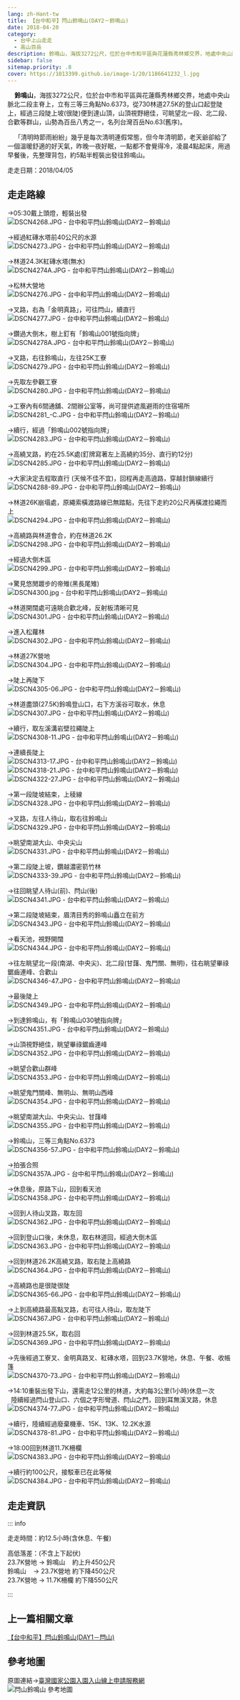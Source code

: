 ```yaml
---
lang: zh-Hant-tw
title: 【台中和平】閂山鈴鳴山(DAY2－鈴鳴山)
date: 2018-04-20
category: 
  - 台中上山走走
  - 高山百岳
description: 鈴鳴山，海拔3272公尺，位於台中市和平區與花蓮縣秀林鄉交界，地處中央山脈北二段主脊上，立有三等三角點No.6373，從730林道27.5K的登山口起登陡上，經過三段陡上坡(很陡)便到達山頂，山頂視野絕佳，可眺望北一段、北二段、合歡等群山，山勢為百岳八秀之一，名列台灣百岳No.63(舊序)。 
sidebar: false
sitemap.priority: .8
cover: https://1013399.github.io/image-1/20/1186641232_l.jpg
---
```


    **鈴鳴山**，海拔3272公尺，位於台中市和平區與花蓮縣秀林鄉交界，地處中央山脈北二段主脊上，立有三等三角點No.6373，從730林道27.5K的登山口起登陡上，經過三段陡上坡(很陡)便到達山頂，山頂視野絕佳，可眺望北一段、北二段、合歡等群山，山勢為百岳八秀之一，名列台灣百岳No.63(舊序)。  

    「清明時節雨紛紛」幾乎是每次清明連假常態，但今年清明節，老天爺卻給了一個溫暖舒適的好天氣，昨晚一夜好眠，一點都不會覺得冷，凌晨4點起床，用過早餐後，先整理背包，約5點半輕裝出發往鈴鳴山。

<!-- more -->

走走日期：2018/04/05

## 走走路線
→05:30戴上頭燈，輕裝出發  
![DSCN4268.JPG - 台中和平閂山鈴鳴山(DAY2－鈴鳴山)](https://1013399.github.io/image-1/20/1186640919_l.jpg)

→經過紅磚水塔前40公尺的水源  
![DSCN4273.JPG - 台中和平閂山鈴鳴山(DAY2－鈴鳴山)](https://1013399.github.io/image-1/20/1186641703_l.jpg)

→林道24.3K紅磚水塔(無水)  
![DSCN4274A.JPG - 台中和平閂山鈴鳴山(DAY2－鈴鳴山)](https://1013399.github.io/image-1/20/1186643371_l.jpg)

→松林大營地  
![DSCN4276.JPG - 台中和平閂山鈴鳴山(DAY2－鈴鳴山)](https://1013399.github.io/image-1/20/1186642209_l.jpg)

→叉路，右為「金明真路」，可往閂山，續直行  
![DSCN4277.JPG - 台中和平閂山鈴鳴山(DAY2－鈴鳴山)](https://1013399.github.io/image-1/20/1186643189_l.jpg)

→鑽過大倒木，樹上釘有「鈴鳴山001號指向牌」  
![DSCN4278A.JPG - 台中和平閂山鈴鳴山(DAY2－鈴鳴山)](https://1013399.github.io/image-1/20/1186640531_l.jpg)

→叉路，右往鈴鳴山，左往25K工寮  
![DSCN4279.JPG - 台中和平閂山鈴鳴山(DAY2－鈴鳴山)](https://1013399.github.io/image-1/20/1186640827_l.jpg)

→先取左參觀工寮  
![DSCN4280.JPG - 台中和平閂山鈴鳴山(DAY2－鈴鳴山)](https://1013399.github.io/image-1/20/1186641705_l.jpg)

→工寮內有6間通舖、2間辦公室等，尚可提供遮風避雨的住宿場所  
![DSCN4281_-C.JPG - 台中和平閂山鈴鳴山(DAY2－鈴鳴山)](https://1013399.github.io/image-1/20/1186641408_l.jpg)

→續行，經過「鈴鳴山002號指向牌」  
![DSCN4283.JPG - 台中和平閂山鈴鳴山(DAY2－鈴鳴山)](https://1013399.github.io/image-1/20/1186643268_l.jpg)

→高繞叉路，約在25.5K處(釘牌寫著左上高繞約35分、直行約12分)  
![DSCN4285.JPG - 台中和平閂山鈴鳴山(DAY2－鈴鳴山)](https://1013399.github.io/image-1/20/1186640922_l.jpg)

→大家決定去程取直行 (天候不佳不宜)，回程再走高遶路，穿越封鎖線續行  
![DSCN4288-89.JPG - 台中和平閂山鈴鳴山(DAY2－鈴鳴山)](https://1013399.github.io/image-1/20/1186642210_l.jpg)

→林道26K崩塌處，原繩索橫渡路線已無踏點，先往下走約20公尺再橫渡拉繩而上  
![DSCN4294.JPG - 台中和平閂山鈴鳴山(DAY2－鈴鳴山)](https://1013399.github.io/image-1/20/1186641788_l.jpg)

→高繞路與林道會合，約在林道26.2K  
![DSCN4298.JPG - 台中和平閂山鈴鳴山(DAY2－鈴鳴山)](https://1013399.github.io/image-1/20/1186642211_l.jpg)

→經過大倒木區  
![DSCN4299.JPG - 台中和平閂山鈴鳴山(DAY2－鈴鳴山)](https://1013399.github.io/image-1/20/1186643269_l.jpg)

→驚見悠閒踱步的帝雉(黑長尾雉)  
![DSCN4300.jpg - 台中和平閂山鈴鳴山(DAY2－鈴鳴山)](https://1013399.github.io/image-1/20/1186641790_l.jpg)

→林道開闊處可遠眺合歡北峰，反射板清晰可見  
![DSCN4301.JPG - 台中和平閂山鈴鳴山(DAY2－鈴鳴山)](https://1013399.github.io/image-1/20/1186643087_l.jpg)

→進入松蘿林  
![DSCN4302.JPG - 台中和平閂山鈴鳴山(DAY2－鈴鳴山)](https://1013399.github.io/image-1/20/1186643193_l.jpg)

→林道27K營地  
![DSCN4304.JPG - 台中和平閂山鈴鳴山(DAY2－鈴鳴山)](https://1013399.github.io/image-1/20/1186643270_l.jpg)

→陡上再陡下  
![DSCN4305-06.JPG - 台中和平閂山鈴鳴山(DAY2－鈴鳴山)](https://1013399.github.io/image-1/20/1186642212_l.jpg)

→林道盡頭(27.5K)鈴鳴登山口，右下方溪谷可取水，休息  
![DSCN4307.JPG - 台中和平閂山鈴鳴山(DAY2－鈴鳴山)](https://1013399.github.io/image-1/20/1186642213_l.jpg)

→續行，取左溪溝岩壁拉繩陡上  
![DSCN4308-11.JPG - 台中和平閂山鈴鳴山(DAY2－鈴鳴山)](https://1013399.github.io/image-1/20/1186640627_l.jpg)

→連續長陡上  
![DSCN4313-17.JPG - 台中和平閂山鈴鳴山(DAY2－鈴鳴山)](https://1013399.github.io/image-1/20/1186642503_l.jpg)  
![DSCN4318-21.JPG - 台中和平閂山鈴鳴山(DAY2－鈴鳴山)](https://1013399.github.io/image-1/20/1186641706_l.jpg)  
![DSCN4322-27.JPG - 台中和平閂山鈴鳴山(DAY2－鈴鳴山)](https://1013399.github.io/image-1/20/1186640828_l.jpg)

→第一段陡坡結束，上稜線  
![DSCN4328.JPG - 台中和平閂山鈴鳴山(DAY2－鈴鳴山)](https://1013399.github.io/image-1/20/1186642304_l.jpg)

→叉路，左往人待山，取右往鈴鳴山  
![DSCN4329.JPG - 台中和平閂山鈴鳴山(DAY2－鈴鳴山)](https://1013399.github.io/image-1/20/1186642504_l.jpg)

→眺望南湖大山、中央尖山  
![DSCN4331.JPG - 台中和平閂山鈴鳴山(DAY2－鈴鳴山)](https://1013399.github.io/image-1/20/1186642305_l.jpg)

→第二段陡上坡，鑽越濃密箭竹林  
![DSCN4333-39.JPG - 台中和平閂山鈴鳴山(DAY2－鈴鳴山)](https://1013399.github.io/image-1/20/1186641224_l.jpg)

→往回眺望人待山(前)、閂山(後)  
![DSCN4341.JPG - 台中和平閂山鈴鳴山(DAY2－鈴鳴山)](https://1013399.github.io/image-1/20/1186641227_l.jpg)

→第二段陡坡結束，眉清目秀的鈴鳴山矗立在前方  
![DSCN4343.JPG - 台中和平閂山鈴鳴山(DAY2－鈴鳴山)](https://1013399.github.io/image-1/20/1186641411_l.jpg)

→看天池，視野開闊  
![DSCN4344.JPG - 台中和平閂山鈴鳴山(DAY2－鈴鳴山)](https://1013399.github.io/image-1/20/1186643373_l.jpg)

→往左眺望北一段(南湖、中央尖)、北二段(甘藷、鬼門關、無明)，往右眺望畢祿鋸齒連峰、合歡山  
![DSCN4346-47.JPG - 台中和平閂山鈴鳴山(DAY2－鈴鳴山)](https://1013399.github.io/image-1/20/1186642307_l.jpg)

→最後陡上  
![DSCN4349.JPG - 台中和平閂山鈴鳴山(DAY2－鈴鳴山)](https://1013399.github.io/image-1/20/1186641229_l.jpg)

→到達鈴鳴山，有「鈴鳴山030號指向牌」  
![DSCN4351.JPG - 台中和平閂山鈴鳴山(DAY2－鈴鳴山)](https://1013399.github.io/image-1/20/1186642505_l.jpg)

→山頂視野絕佳，眺望畢祿鋸齒連峰  
![DSCN4352.JPG - 台中和平閂山鈴鳴山(DAY2－鈴鳴山)](https://1013399.github.io/image-1/20/1186641231_l.jpg)

→眺望合歡山群峰  
![DSCN4353.JPG - 台中和平閂山鈴鳴山(DAY2－鈴鳴山)](https://1013399.github.io/image-1/20/1186642308_l.jpg)

→眺望鬼門關峰、無明山、無明山西峰  
![DSCN4354.JPG - 台中和平閂山鈴鳴山(DAY2－鈴鳴山)](https://1013399.github.io/image-1/20/1186641232_l.jpg)

→眺望南湖大山、中央尖山、甘藷峰  
![DSCN4355.JPG - 台中和平閂山鈴鳴山(DAY2－鈴鳴山)](https://1013399.github.io/image-1/20/1186643376_l.jpg)

→鈴鳴山，三等三角點No.6373  
![DSCN4356-57.JPG - 台中和平閂山鈴鳴山(DAY2－鈴鳴山)](https://1013399.github.io/image-1/20/1186641233_l.jpg)

→拍張合照  
![DSCN4357A.JPG - 台中和平閂山鈴鳴山(DAY2－鈴鳴山)](https://1013399.github.io/image-1/20/1186643272_l.jpg)

→休息後，原路下山，回到看天池  
![DSCN4358.JPG - 台中和平閂山鈴鳴山(DAY2－鈴鳴山)](https://1013399.github.io/image-1/20/1186640924_l.jpg)

→回到人待山叉路，取左回  
![DSCN4362.JPG - 台中和平閂山鈴鳴山(DAY2－鈴鳴山)](https://1013399.github.io/image-1/20/1186642814_l.jpg)

→回到登山口後，未休息，取右林道回，經過大倒木區  
![DSCN4363.JPG - 台中和平閂山鈴鳴山(DAY2－鈴鳴山)](https://1013399.github.io/image-1/20/1186640632_l.jpg)

→回到林道26.2K高繞叉路，取右陡上高繞路  
![DSCN4364.JPG - 台中和平閂山鈴鳴山(DAY2－鈴鳴山)](https://1013399.github.io/image-1/20/1186642815_l.jpg)

→高繞路也是很陡很陡  
![DSCN4365-66.JPG - 台中和平閂山鈴鳴山(DAY2－鈴鳴山)](https://1013399.github.io/image-1/20/1186643378_l.jpg)

→上到高繞路最高點叉路，右可往人待山，取左陡下  
![DSCN4367.JPG - 台中和平閂山鈴鳴山(DAY2－鈴鳴山)](https://1013399.github.io/image-1/20/1186641415_l.jpg)

→回到林道25.5K，取右回  
![DSCN4369.JPG - 台中和平閂山鈴鳴山(DAY2－鈴鳴山)](https://1013399.github.io/image-1/20/1186642817_l.jpg)

→先後經過工寮叉、金明真路叉、紅磚水塔，回到23.7K營地，休息、午餐、收帳篷  
![DSCN4370-73.JPG - 台中和平閂山鈴鳴山(DAY2－鈴鳴山)](https://1013399.github.io/image-1/20/1186640829_l.jpg)

→14:10重裝出發下山，還需走12公里的林道，大約每3公里(1小時)休息一次  
  陸續經過閂山登山口、六個之字形彎道、閂山之門，回到耳無溪叉路，休息  
![DSCN4374-77.JPG - 台中和平閂山鈴鳴山(DAY2－鈴鳴山)](https://1013399.github.io/image-1/20/1186640830_l.jpg)

→續行，陸續經過廢棄機車、15K、13K、12.2K水源  
![DSCN4378-81.JPG - 台中和平閂山鈴鳴山(DAY2－鈴鳴山)](https://1013399.github.io/image-1/20/1186643091_l.jpg)

→18:00回到林道11.7K柵欄  
![DSCN4383.JPG - 台中和平閂山鈴鳴山(DAY2－鈴鳴山)](https://1013399.github.io/image-1/20/1186641711_l.jpg)

→續行約100公尺，接駁車已在此等候  
![DSCN4384.JPG - 台中和平閂山鈴鳴山(DAY2－鈴鳴山)](https://1013399.github.io/image-1/20/1186643275_l.jpg)

## 走走資訊
::: info

走走時間：約12.5小時(含休息、午餐)

高低落差：(不含上下起伏)  
23.7K營地 → 鈴鳴山    約上升450公尺  
鈴鳴山    → 23.7K營地 約下降450公尺  
23.7K營地 → 11.7K柵欄 約下降550公尺

:::

## 上一篇相關文章
[【台中和平】閂山鈴鳴山(DAY1－閂山)](/posts/post-21-2018-04-18.md)

## 參考地圖
原圖連結→[臺灣國家公園入園入山線上申請服務網](https://npm.cpami.gov.tw/Data/infor_taroko_13.aspx)  
![閂山鈴鳴山 參考地圖](https://1013399.github.io/image-1/20/1186640832_l.jpg)